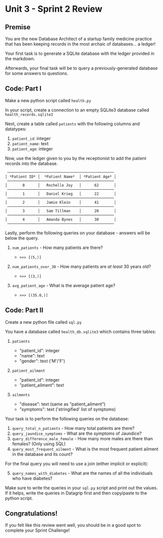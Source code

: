 # Unit 3 - Sprint 2 Review

## Premise

You are the new Database Architect of a startup family medicine practice that has been keeping records in the most archaic of databases... a ledger!

Your first task is to generate a SQLite database with the ledger provided in the markdown.

Afterwards, your final task will be to query a previously-generated database for some answers to questions.

## Code: Part I

Make a new python script called `health.py`

In your script, create a connection to an empty SQLite3 database called `health_records.sqlite3`

Next, create a table called `patients` with the following columns and datatypes:

1. `patient_id`: integer
2. `patient_name`: text
3. `patient_age`: integer


Now, use the ledger given to you by the receptionist to add the patient records into the database.

```
 ─────────────────────────────────────────────────
│ *Patient ID* │  *Patient Name*  │ *Patient Age* │
 ─────────────────────────────────────────────────
│       0      │   Rochelle Joy   │      62       │
 ─────────────────────────────────────────────────
│       1      │   Daniel Krieg   │      22       │
 ─────────────────────────────────────────────────
│       2      │   Jamie Klein    │      41       │
 ─────────────────────────────────────────────────
│       3      │   Sam Tillman    │      20       │
 ─────────────────────────────────────────────────
│       4      │   Amanda Bynes   │      30       │
 ─────────────────────────────────────────────────
```

Lastly, perform the following queries on your database - answers will be below the query.

1. `num_patients` - How many patients are there?
   - `>>> [(5,)]`
   
2. `num_patients_over_30` - How many patients are _at least_ 30 years old?
   - `>>> [(3,)]`
   
3. `avg_patient_age` - What is the average patient age?
   - `>>> [(35.0,)]`

## Code: Part II

Create a new python file called `sql.py`

You have a database called `health_db.sqlite3` which contains three tables:

1. `patients`

    - "patient_id": integer
    - "name": text
    - "gender": text ('M'/'F')
    

2. `patient_ailment`

    - "patient_id": integer
    - "patient_ailment": text
    

3. `ailments`

    - "disease": text (same as "patient_ailment")
    - "symptoms": text ('stringified' list of symptoms)
    

Your task is to perform the following queries on the database:

1. `query_total_n_patients` - How many total patients are there?
2. `query_jaundice_symptoms` - What are the symptoms of Jaundice?
3. `query_difference_male_female` - How many more males are there than females? (Only using SQL)
4. `query_most_frequent_ailment` - What is the most frequent patient ailment in the database and its count?
   
For the final query you will need to use a join (either implicit or explicit):

5. `query_names_with_diabetes` - What are the names of all the individuals who have diabetes?

Make sure to write the queries in your `sql.py` script and print out the values.  If it helps, write the queries in
Datagrip first and then copy/paste to the python script.

## Congratulations!

If you felt like this review went well, you should be in a good spot to complete your Sprint Challenge!
